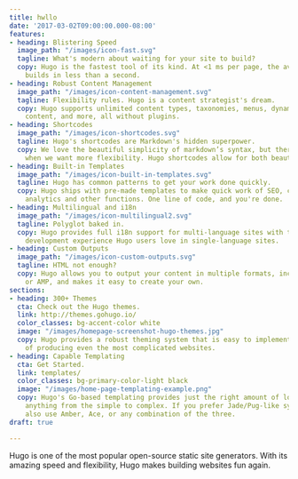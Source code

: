 ```yaml
---
title: hwllo
date: '2017-03-02T09:00:00.000-08:00'
features:
- heading: Blistering Speed
  image_path: "/images/icon-fast.svg"
  tagline: What's modern about waiting for your site to build?
  copy: Hugo is the fastest tool of its kind. At <1 ms per page, the average site
    builds in less than a second.
- heading: Robust Content Management
  image_path: "/images/icon-content-management.svg"
  tagline: Flexibility rules. Hugo is a content strategist's dream.
  copy: Hugo supports unlimited content types, taxonomies, menus, dynamic API-driven
    content, and more, all without plugins.
- heading: Shortcodes
  image_path: "/images/icon-shortcodes.svg"
  tagline: Hugo's shortcodes are Markdown's hidden superpower.
  copy: We love the beautiful simplicity of markdown’s syntax, but there are times
    when we want more flexibility. Hugo shortcodes allow for both beauty and flexibility.
- heading: Built-in Templates
  image_path: "/images/icon-built-in-templates.svg"
  tagline: Hugo has common patterns to get your work done quickly.
  copy: Hugo ships with pre-made templates to make quick work of SEO, commenting,
    analytics and other functions. One line of code, and you're done.
- heading: Multilingual and i18n
  image_path: "/images/icon-multilingual2.svg"
  tagline: Polyglot baked in.
  copy: Hugo provides full i18n support for multi-language sites with the same straightforward
    development experience Hugo users love in single-language sites.
- heading: Custom Outputs
  image_path: "/images/icon-custom-outputs.svg"
  tagline: HTML not enough?
  copy: Hugo allows you to output your content in multiple formats, including JSON
    or AMP, and makes it easy to create your own.
sections:
- heading: 300+ Themes
  cta: Check out the Hugo themes.
  link: http://themes.gohugo.io/
  color_classes: bg-accent-color white
  image: "/images/homepage-screenshot-hugo-themes.jpg"
  copy: Hugo provides a robust theming system that is easy to implement but capable
    of producing even the most complicated websites.
- heading: Capable Templating
  cta: Get Started.
  link: templates/
  color_classes: bg-primary-color-light black
  image: "/images/home-page-templating-example.png"
  copy: Hugo's Go-based templating provides just the right amount of logic to build
    anything from the simple to complex. If you prefer Jade/Pug-like syntax, you can
    also use Amber, Ace, or any combination of the three.
draft: true

---
```

Hugo is one of the most popular open-source static site generators. With its amazing speed and flexibility, Hugo makes building websites fun again.